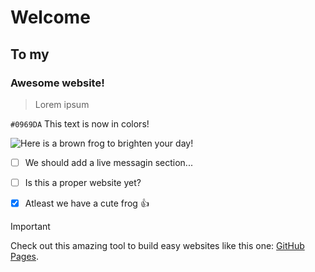 # Welcome

## To my

### Awesome website!




>Lorem ipsum



`#0969DA` This text is now in colors!



![Here is a brown frog to brighten your day!](https://encrypted-tbn0.gstatic.com/images?q=tbn:ANd9GcTc4V1zVZ4JIwHYdXvK3FBD2XiA0ess_vmuWw&s)


- [ ] We should add a live messagin section...
- [ ] Is this a proper website yet?
- [x] Atleast we have a cute frog :+1:


> [!IMPORTANT]
>Check out this amazing tool to build easy websites like this one: [GitHub Pages](https://pages.github.com/).

